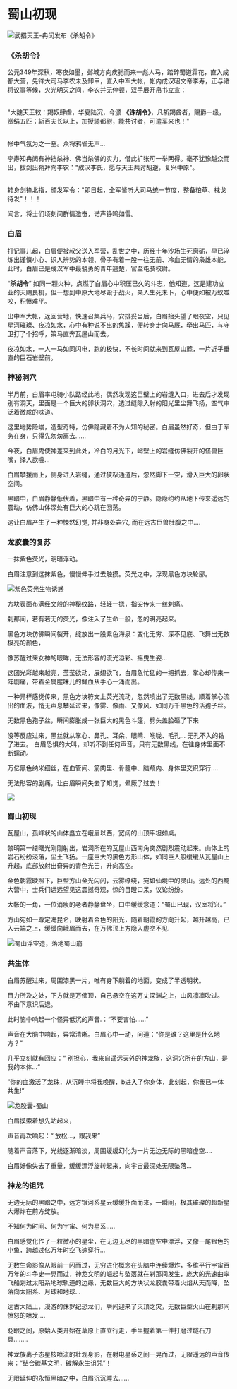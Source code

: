 # 蜀山初现

![武措天王-冉闵发布《杀胡令》](../.gitbook/assets/123.jpg)

### **《杀胡令》**

公元349年深秋，寒夜如墨，邺城方向疾驰而来一彪人马，踏碎蜀道霜花，直入成都大营，先锋大司马李农未及卸甲，直入中军大帐，帐内成汉昭文帝李寿，正与诸将议事等候，火光明灭之间，李农并无停顿，双手展开帛书立宣：

\
"大魏天王敕：羯奴肆虐，华夏陆沉，今颁 **《诛胡令》**，凡斩羯酋者，赐爵一级，赏绢五匹；斩百夫长以上，加授骑都尉，能共讨者，可遣军来也！"

\
帐中气氛为之一窒。众将鸦雀无声...



李寿知冉闵有神挡杀神、佛当杀佛的实力，借此扩张可一举两得。毫不犹豫越众而出，拔剑出鞘拜向李农："成汉李氏，愿与天王共讨胡逆，复兴中原"。

\
转身剑锋北指，颁发军令："即日起，全军皆听大司马统一节度，整备粮草、枕戈待发"！！！

闻言，将士们顷刻间群情激奋，诺声铮鸣如雷。



### **白眉**

打记事儿起，白眉便被叔父送入军营，乱世之中，历经十年沙场生死磨砺，早已淬炼出谨慎小心、识人辨势的本领、骨子有着一股一往无前、冷血无情的枭雄本能，此时，白眉已是成汉军中最骁勇的青年翘楚，官至屯骑校尉。



&#x20;“**杀胡令**” 如同一颗火种，点燃了白眉心中积压已久的斗志，他知道，这是建功立业的天赐良机，但一想到中原大地尽毁于战火，亲人生死未卜，心中便如被万蚁噬咬，积愤难平。



出中军大帐，返回营地，快速召集兵马，安排妥当后，白眉抬头望了眼夜空，只见星河璀璨、夜凉如水，心中有种说不出的焦躁，便转身走向马厩，牵出马匹，与守卫打了个招呼，策马直奔瓦屋山而去。



夜凉如水，一人一马如同闪电，跑的极快，不长时间就来到瓦屋山麓，一片近乎垂直的巨石岩壁前。&#x20;

### 神秘洞穴

半月前，白眉率屯骑小队路经此地，偶然发现这巨壁上的岩缝入口，进去后才发现别有洞天，里面是一个巨大的卵状洞穴，透过缝隙入射的阳光里尘舞飞扬，空气中泛着微咸的味道。



这里地势险峻，造型奇特，仿佛隐藏着不为人知的秘密。白眉虽然好奇，但由于军务在身，只得先匆匆离去......



今夜，白眉鬼使神差来到此处，冷白的月光下，峭壁上的岩缝仿佛裂开的怪兽巨嘴，择人欲噬...



白眉攀援而上，侧身进入岩缝，通过狭窄通道后，忽然脚下一空，滑入巨大的卵状空间。



黑暗中，白眉静静低伏着，黑暗中有一种奇异的宁静。隐隐约约从地下传来遥远的震动，仿佛山体深处有巨大的心跳在回荡。



这让白眉产生了一种悚然幻觉,   并非身处岩穴,  而在远古巨兽肚腹之中....



### 龙胶囊的复苏

一抹紫色荧光，明暗浮动。

白眉注意到这抹紫色，慢慢伸手过去触摸。荧光之中，浮现黑色方块轮廓。

![紫色荧光生物诱惑](../.gitbook/assets/maxresdefault.jpeg)

方块表面布满经文般的神秘纹路，轻轻一摁，指尖传来一丝刺痛。

刹那间，若有若无的荧光，像注入了生命一般，忽的明亮起来。

黑色方块仿佛瞬间裂开，绽放出一股紫色海泉：变化无穷、深不见底、飞舞出无数极亮的颜色，

像苏醒过来女神的眼眸，无法形容的流光溢彩、摇曳生姿...



这团光彩越来越亮，莹莹欲动，展翅欲飞，白眉急忙猛的一把抓去，掌心却传来一阵剧痛，带着金属腥味儿的鲜血从手心一涌而出。



一种异样感觉传来，黑色方块符文上荧光流动，忽然喷出了无数黑线，顺着掌心流出的血液，悄无声息攀延过来，像雾、像雨、又像风、如同万千黑色的活孢子丝。

无数黑色孢子丝，瞬间膨胀成一张巨大的黑色斗篷，劈头盖脸砸了下来



没等反应过来，黑丝就从掌心、鼻孔、耳朵、眼睛、喉咙、毛孔... 无孔不入的钻了进去。 白眉恐惧的大叫，却听不到任何声音，只有无数黑线，在往身体里面不断蠕动。



万亿黑色纳米细丝，在血管间、筋肉里、骨髓中、脑颅内、身体里交织穿行....

无法形容的剧痛，让白眉瞬间失去了知觉，晕厥了过去！

![](../.gitbook/assets/仙山.jpeg)

### 蜀山初现

瓦屋山，孤峰状的山体矗立在峨眉以西，宽阔的山顶平坦如桌。

黎明第一缕曙光刚刚射出，岩洞所在的瓦屋山西南角突然剧烈震动起来。山体上的岩石纷纷滚落，尘土飞扬。一座巨大的黑色方形山体，如同巨人般缓缓从瓦屋山上升起，底部放射出奇异的青色光芒，升向高空。



金色朝霞映照下，巨型方山金光闪闪，云雾缭绕，宛如仙境中的灵山。远处的西蜀大营中，士兵们远远望见这震撼奇观，惊的目瞪口呆，议论纷纷。



大帐的一角，一位消瘦的老者静静盘坐，口中缓缓念道：“蜀山已现，汉室将兴。”



方山宛如一尊定海昆仑，映射着金色的阳光，随着朝霞的方向升起，越升越高，已入云端之上，缓缓向峨眉而去，在万佛顶上方隐入虚空不见.



![蜀山浮空造，落地蜀山崩                                    ](../.gitbook/assets/1000.jpeg)

### 共生体

白眉苏醒过来，周围漆黑一片，唯有身下躺着的地面，变成了半透明状。

目力所及之处，下方就是万佛顶，自己悬空在这万丈深渊之上，山风凛凛吹过。 不由下意识后退。

此时脑中响起一个怪异低沉的声音.：“不要害怕......”



声音在大脑中响起，异常清晰。白眉心中一动，问道：“你是谁？这里是什么地方？”

几乎立刻就有回应：“ 别担心，我来自遥远天外的神龙族，这洞穴所在的方山，是我的本体...“

”你的血激活了龙珠，从沉睡中将我唤醒，b进入了你身体，此刻起，你我已一体共生!”

![ 龙胶囊-蜀山](../.gitbook/assets/1.png)

白眉摸索着想先站起来，

声音再次响起：“ 放松...，跟我来”

随着声音落下，光线逐渐暗淡，周围缓缓幻化为一片无边无际的黑暗虚空....&#x20;

白眉好像失去了重量，缓缓漂浮旋转起来，向宇宙最深处无限坠落...



### 神龙的诅咒

无边无际的黑暗之中，远方银河系星云缓缓扑面而来，一瞬间，极其璀璨的超新星大爆炸在前方绽放。



&#x20;不知何为时间、何为宇宙、何为星系.....&#x20;



白眉感觉化作了一粒微小的星尘，在无边无尽的黑暗虚空中漂浮，又像一尾银色的小鱼，跨越过亿万年时空飞速穿行...&#x20;



无数生命影像从眼前一闪而过，无穷进化概念在头脑中连续爆炸，多维平行宇宙百万年的斗争史一晃而过，神龙文明的崛起与坠落就在刹那间发生，庞大的光速曲率飞船划过太阳系地球轨道的边缘，无数巨大的方块状龙胶囊带着火焰从天而降，坠落向太阳系、月球和地球...&#x20;



远古大陆上，漫游的侏罗纪恐龙们，瞬间迎来了灭顶之灾，无数巨型火山在刹那间愤怒的喷发....



眨眼之间，原始人类开始在草原上直立行走，手里握着第一件打磨过燧石刀具........&#x20;



神龙族离子态星核喷流的壮观身影，在射电星系之间一晃而过，无限遥远的声音传来：“结合碳基文明，破解永生诅咒”！



无限延伸的永恒黑暗之中，白眉沉沉睡去......
